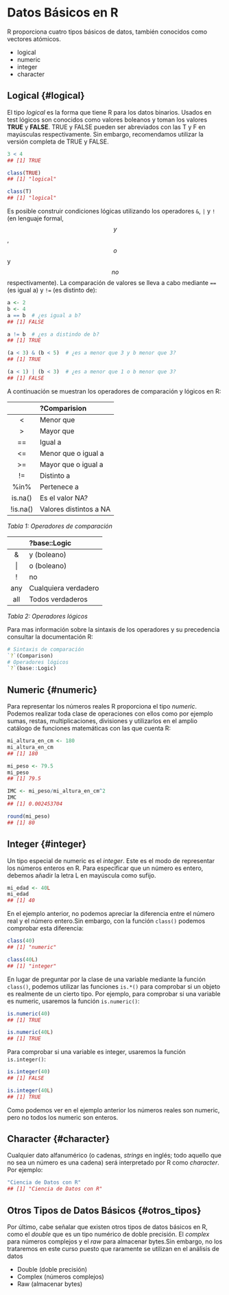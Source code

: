

# Datos Básicos en R

R proporciona cuatro tipos básicos de datos, también conocidos como vectores atómicos.

- logical
- numeric 
- integer
- character

## Logical {#logical}

El tipo _logical_ es la forma que tiene R para los datos binarios. Usados en test lógicos son conocidos como valores boleanos y toman los valores **TRUE** y **FALSE**. TRUE y FALSE pueden ser abreviados con las T y F en mayúsculas respectivamente. Sin embargo, recomendamos utilizar la versión completa de TRUE y FALSE. 



```r
3 < 4
## [1] TRUE
```


```r
class(TRUE)
## [1] "logical"
```



```r
class(T)
## [1] "logical"
```


Es posible construir condiciones lógicas utilizando los operadores `&`, `|` y `!` (en lenguaje formal, $$y$$, $$o$$ y $$no$$ respectivamente). La comparación de valores se lleva a cabo mediante `==` (es igual a) y `!=` (es distinto de):


```r
a <- 2
b <- 4
a == b  # ¿es igual a b?
## [1] FALSE
```




```r
a != b  # ¿es a distindo de b?
## [1] TRUE
```


```r
(a < 3) & (b < 5)  # ¿es a menor que 3 y b menor que 3?
## [1] TRUE
```



```r
(a < 1) | (b < 3)  # ¿es a menor que 1 o b menor que 3?
## [1] FALSE
```

A continuación se muestran los operadores de comparación y lógicos en R:

|  | ?Comparision |
| :---: | :--- |
| &lt; | Menor que |
| &gt; | Mayor que |
| == | Igual a |
| &lt;= | Menor que o igual a |
| &gt;= | Mayor que o igual a |
| != | Distinto a |
| %in% | Pertenece a |
| is.na\(\) | Es el valor NA? |
| !is.na\(\) | Valores distintos a NA |
_Tabla 1: Operadores de comparación_


|  | ?base::Logic |
| :---: | :--- |
| & | y \(boleano\) |
| &#124; | o \(boleano\) |
| ! | no |
| any | Cualquiera verdadero |
| all | Todos verdaderos |
_Tabla 2: Operadores lógicos_

Para mas información sobre la sintaxis de los operadores y su precedencia consultar la
documentación R: 


```r
# Sintaxis de comparación
`?`(Comparison)
# Operadores lógicos
`?`(base::Logic)
```



## Numeric {#numeric}

Para representar los números reales R proporciona el tipo _numeric_. Podemos realizar toda clase de operaciones con ellos como por ejemplo sumas, restas, multiplicaciones, divisiones y utilizarlos en el amplio catálogo de funciones matemáticas con las que cuenta R:



```r
mi_altura_en_cm <- 180
mi_altura_en_cm
## [1] 180
```



```r
mi_peso <- 79.5
mi_peso
## [1] 79.5
```



```r
IMC <- mi_peso/mi_altura_en_cm^2
IMC
## [1] 0.002453704
```



```r
round(mi_peso)
## [1] 80
```

## Integer {#integer}

Un tipo especial de numeric es el _integer_. Este es el modo de representar los números enteros en R. Para especificar que un número es entero, debemos añadir la letra L en mayúscula como sufijo.



```r
mi_edad <- 40L
mi_edad
## [1] 40
```

En el ejemplo anterior, no podemos apreciar la diferencia entre el número real y el número entero.Sin embargo, con la función `class()` podemos comprobar esta diferencia:




```r
class(40)
## [1] "numeric"
```



```r
class(40L)
## [1] "integer"
```

En lugar de preguntar por la clase de una variable mediante la función `class()`, podemos utilizar las funciones `is.*()` para comprobar si un objeto es realmente de un cierto tipo. Por ejemplo, para comprobar si una variable es numeric, usaremos la función `is.numeric()`:



```r
is.numeric(40)
## [1] TRUE
```



```r
is.numeric(40L)
## [1] TRUE
```

Para comprobar si una variable es integer, usaremos la función `is.integer()`:



```r
is.integer(40)
## [1] FALSE
```



```r
is.integer(40L)
## [1] TRUE
```

Como podemos ver en el ejemplo anterior los números reales son numeric, pero no todos los numeric son enteros.

## Character {#character}

Cualquier dato alfanumérico (o cadenas, _strings_ en inglés; todo aquello que no sea un número es una cadena) será
interpretado por R como _character_. Por ejemplo:



```r
"Ciencia de Datos con R"
## [1] "Ciencia de Datos con R"
```



## Otros Tipos de Datos Básicos {#otros_tipos}

Por último, cabe señalar que existen otros tipos de datos básicos en R, como el _double_ que es un tipo numérico de doble precisión. El _complex_ para números complejos y el _raw_ para almacenar bytes.Sin embargo, no los trataremos en este curso puesto que raramente se utilizan en el análisis de datos

- Double (doble precisión)
- Complex (números complejos)
- Raw (almacenar bytes)



